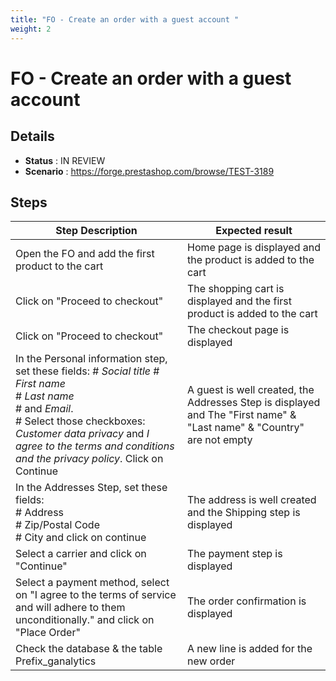 ```yaml
---
title: "FO - Create an order with a guest account "
weight: 2
---
```


# FO - Create an order with a guest account 
## Details
* **Status** : IN REVIEW
* **Scenario** : https://forge.prestashop.com/browse/TEST-3189

## Steps
| Step Description | Expected result |
| ----- | ----- |
| Open the FO and add the first product to the cart | Home page is displayed and the product is added to the cart |
| Click on "Proceed to checkout" | The shopping cart is displayed and the first product is added to the cart |
| Click on "Proceed to checkout" | The checkout page is displayed |
| In the Personal information step, set these fields: # _Social title_ # _First name_<br> # _Last name_<br> # and _Email_.<br> # Select those checkboxes: _Customer data privacy_ and _I agree to the terms and conditions and the privacy policy_. Click on Continue | A guest is well created, the Addresses Step is displayed and The "First name" & "Last name" & "Country" are not empty |
| In the Addresses Step, set these fields:<br> # Address<br> # Zip/Postal Code<br> # City and click on continue | The address is well created and the Shipping step is displayed |
| Select a carrier and click on "Continue" | The payment step is displayed |
| Select a payment method, select on "I agree to the terms of service and will adhere to them unconditionally." and click on "Place Order" | The order confirmation is displayed |
| Check the database & the table Prefix_ganalytics | A new line is added for the new order |
